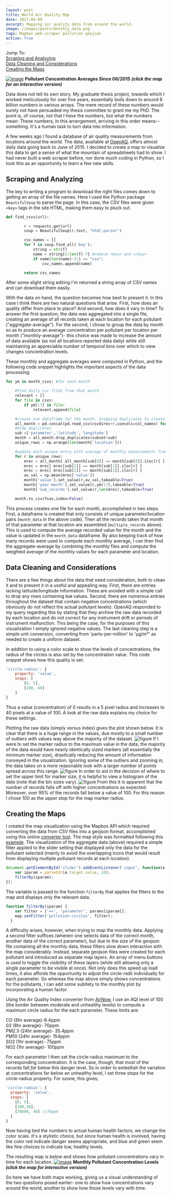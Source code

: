 ```yaml
---
layout: post
title: World Air Quality Map
date: 2017-04-09
excerpt: Mapping air quality data from around the world.
image: /images/posts/monthly_data.png
tags: Mapbox web-scraper pollution geojson
active: True
---
```

Jump To:  
<a href="#scraping">Scraping and Analyzing</a>  
<a href="#cleaning">Data Cleaning and Considerations</a>  
<a href="#maps">Creating the Maps</a>

[![image](/images/posts/aggregate_data.png)](/projects/AirQuality/world_data)
**Pollutant Concentration Averages Since 06/2015** ***(click the map for an interactive version)***

Data does not tell its own story. My graduate thesis project, towards which I worked meticulously for over five years, essentially boils down to around 8 billion numbers in various arrays. The mere record of these numbers would surely not have persuaded my thesis committee to grant me my PhD. The point is, of course, not that I *have* the numbers, but what the numbers mean: These numbers, in this arrangement, arriving in this order means-- something. It's a human task to turn data into information.

A few weeks ago I found a database of air quality measurements from locations around the world. The data, available at [OpenAQ](https://openaq-data.s3.amazonaws.com/index.html), offers almost daily data going back to June of 2015. I decided to create a map to visualize this data to get a sense of what the mountain of spreadsheets had to show. I had never built a web scraper before, nor done much coding in Python, so I took this as an opportunity to learn a few new skills.

<h2 id="scraping">Scraping and Analyzing</h2>

The key to writing a program to download the right files comes down to getting an array of the file names. Here I used the Python package `BeautifulSoup` to parse the page. In this case, the CSV files were given `<key>` tags in the site HTML, making them easy to pluck out.
```py
def find_csvs(url):

        r = requests.get(url)
        soup = BeautifulSoup(r.text, "html.parser")

        csv_names = []
        for f in soup.find_all('key'):
            string = str(f)
            name = string[5:len(f)-7] #remove <key> and </key>
            if name[len(name)-3:] == "csv":
                csv_names.append(name)

        return csv_names
```
After some slight string editing I'm returned a string array of CSV names and can download them easily.

With the data on hand, the question becomes how best to present it. In this case I think there are two natural questions that arise. First, how does air quality differ from place to place? And second, how does it vary in time? To answer the first question, the data was aggregated into a single file, creating an average of all records taken at each location for each pollutant ("aggregate-average"). For the second, I chose to group the data by month so as to produce an average concentration per pollutant per location per month ("monthly-average")- this choice was made to increase the amount of data available (as not all locations reported data daily) while still maintaining an appreciable number of temporal bins over which to view changes concentration levels.

These monthly and aggregate averages were computed in Python, and the following code snippet highlights the important aspects of the data processing:
```py
for ym in month_csvs: #for each month

    #find daily csv files from that month
    relevant = []
    for file in csvs:
        if ym[:7] in file:
            relevant.append(file)

    #create one dataframe for the month, dropping duplicates to create unique parameter/lat/long entries
    all_month = pd.concat(pd.read_csv(csvdirec+r,usecols=col_names) for r in relevant)
    #drop duplicates
    sub =['parameter','latitude','longitude']
    month = all_month.drop_duplicates(subset=sub)
    unique_rows = np.arange(len(month['location']))

    #update each unique entry with average of monthly measurements from that location
    for r in unique_rows:
        mrec = all_month[ all_month[sub[0]] == month[sub[0]].iloc[r] ]
        mrec = mrec[ mrec[sub[1]] == month[sub[1]].iloc[r] ]
        mrec = mrec[ mrec[sub[2]] == month[sub[2]].iloc[r] ]
        av_val = np.mean(mrec['value'])
        month['value'].set_value(r,av_val,takeable=True)
        month['year-month'].set_value(r,ym[:7],takeable=True)
        month['num_records'].set_value(r,len(mrec),takeable=True)

    month.to_csv(fsav,index=False)
```
This process creates one file for each month, accomplished in two steps. First, a dataframe is created that only consists of unique parameter/location pairs (`month_data` in the above code). Then all the records taken that month of that parameter at that location are assembled (`multiple_records` above). This is used to compute the average recorded value for the month and the value is updated in the `month_data` dataframe. By also keeping track of how many records were used to compute each monthly average, I can then find the aggregate-average by combining the monthly files and compute the weighted average of the monthly values for each parameter and location.

<h2 id="cleaning">Data Cleaning and Considerations</h2>

There are a few things about the data that need consideration, both to clean it and to present it in a useful and appealing way. First, there are entries lacking latitude/longitude information. These are avoided with a simple call to drop any rows containing `NaN` values. Second, there are numerous entries throughout the dataset that contain negative concentrations (which obviously do not reflect the actual pollutant levels). OpenAQ responded to my query regarding this by stating that they archive the raw data recorded by each location and do not correct for any instrument drift or periods of instrument malfunction. This being the case, for the purposes of this visualization I simply ignored negative values. The last cleaning step is a simple unit conversion, converting from 'parts-per-million' to 'µg/m³' as needed to create a uniform dataset.

In addition to using a color scale to show the levels of concentrations, the radius of the circles is also set by the concentration value. This code snippet shows how this quality is set:
```javascript
'circle-radius': {
    property: 'value',
    stops: [
        [0, 5],
        [100, 40]
    ]
}
```
Thus a value (concentration) of 0 results in a 5 pixel radius and increases to 40 pixels at a value of 100. A look at the raw data explains my choice for these settings.

Plotting the raw data (simply versus index) gives the plot shown below. It is clear that there is a huge range in the values, due mostly to a small number of outliers with values way above the majority of the dataset.
![figure](/images/posts/AQ_data1.png)
If I were to set the marker radius to the maximum value in the data, the majority of the data would have nearly identically sized markers (all essentially the minimum marker size), drastically reducing the amount of information conveyed in the visualization. Ignoring some of the outliers and zooming in, the data takes on a more reasonable look with a larger number of points spread across this range.
![figure](/images/posts/AQ_data2.png)
In order to aid in the decision of where to set the upper limit for marker size, it is helpful to view a histogram of the data (note that the bin sizes vary).
![figure](/images/posts/AQ_hist.png)
From this it is apparent that the number of records falls off with higher concentrations as expected. Moreover, over 95% of the records fall below a value of 100. For this reason I chose 100 as the upper stop for the map marker radius.

<h2 id="maps">Creating the Maps</h2>

I created the map visualization using the Mapbox API which required converting the data from CSV files into a geojson format, accomplished using this online [converter tool](http://www.convertcsv.com/csv-to-geojson.htm). The map style was formatted following this [example](https://www.mapbox.com/mapbox-gl-js/example/timeline-animation/). The visualization of the aggregate data (above) required a simple filter applied to the slider setting that displayed only the data for the pollutant selected (mainly to avoid the overlapping icons that would result from displaying multiple pollutant records at each location).
```javascript
document.getElementById('slider').addEventListener('input', function(e) {
    var iparam = parseInt(e.target.value, 10);
    filterBy(iparam);
});
```
The variable is passed to the function `filterBy` that applies the filters to the map and displays only the relevant data.
```javascript
function filterBy(iparam) {
    var filter = ['==', 'parameter', params[iparam]];
    map.setFilter('pollution-circles', filter);
  }
```

A difficulty arises, however, when trying to map the monthly data. Applying a second filter suffices (wherein one selects data of the correct month, another data of the correct parameter), but due to the size of the geojson file containing all the monthly data, these filters slow down interaction with the map considerably. Instead, separate geojson files were created for each pollutant and introduced as separate map layers. An array of menu buttons is used to toggle the visibility of these layers (while still allowing only a single parameter to be visible at once). Not only does this speed up load times, it also affords the opportunity to adjust the circle-radii individually for each parameter. So whereas the map above simply shows concentrations for the pollutants, I can add some subtlety to the monthly plot by incorporating a human factor.

Using the Air Quality Index converter from [AirNow](https://www.airnow.gov/index.cfm?action=airnow.calculator), I use an AQI level of 100 (the border between moderate and unhealthy levels) to compute a maximum circle radius for the each parameter. These limits are:

CO (8hr average)-9.4ppm<br>
03 (8hr average)- 70ppm<br>
PM2.5 (24hr average)- 35.4ppm<br>
PM10 (24hr average)- 154ppm<br>
SO2 (1hr average)- 75ppm<br>
NO2 (1hr average)- 100ppm<br>

For each parameter I then set the circle-radius maximum to the corresponding concentration. It is the case, though, that most of the records fall *far* below this danger level. So in order to embellish the variation at concentrations far below an unhealthy level, I set three stops for the circle-radius property. For ozone, this gives;
```javascript
'circle-radius': {
  property: 'value',
  stops: [
    [0, 5],
    [100,30],
    [78680, 40] //70ppm
  ]
}
```
Now having tied the numbers to actual human health factors, we change the color scale. It's a stylistic choice, but since human health is involved, having the color red indicate danger seems appropriate, and blue and green seem like fine choices to indicate low, healthy levels.

The resulting map is below and shows how pollutant concentrations vary in time for each location.
[![image](/images/posts/monthly_data.png)](/projects/AirQuality/world_monthly_data)
**Monthly Pollutant Concentration Levels** ***(click the map for interactive version)***

So here we have both maps working, giving us a visual understanding of the two questions posed earlier- one to show how concentrations vary around the world, another to show how those levels vary with time.
